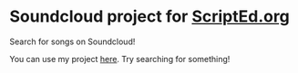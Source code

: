 # Soundcloud project for [ScriptEd.org](http://scripted.org)

Search for songs on Soundcloud!

You can use my project [here](https://rawgit.com/devm33/scripted-soundcloud/master/index.html). Try searching for something!
